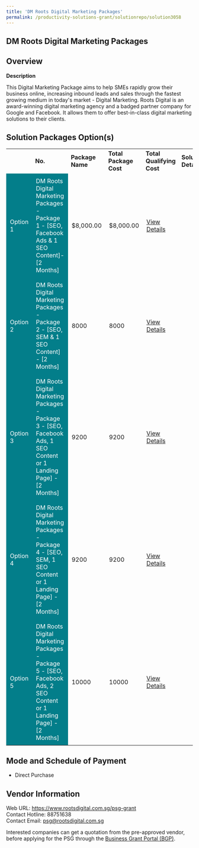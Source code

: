 ```yaml
---
title: 'DM Roots Digital Marketing Packages'
permalink: /productivity-solutions-grant/solutionrepo/solution3058
---
```


## DM Roots Digital Marketing Packages

## Overview

**Description**

This Digital Marketing Package aims to help SMEs rapidly grow their business online, increasing inbound leads and sales through the fastest growing medium in today's market - Digital Marketing. Roots Digital is an award-winning digital marketing agency and a badged partner company for Google and Facebook. It allows them to offer best-in-class digital marketing solutions to their clients.

## Solution Packages Option(s)

<table>
<th>
<td><b>No.</b></td>
<td><b>Package Name</b></td>
<td><b>Total Package Cost</b></td>
<td><b>Total Qualifying Cost</b></td>
<td><b>Solution Details</b></td>
</th>
<tr>
<td style='padding: 10px; background-color: #037E8A; color: #FFFFFF;'>Option 1</td>
<td style='padding: 10px; background-color: #037E8A; color: #FFFFFF;'>DM Roots Digital Marketing Packages - Package 1 - [SEO, Facebook Ads & 1 SEO Content]-[2 Months]</td>
<td style='padding: 10px;'>$8,000.00</td>
<td style='padding: 10px;'>$8,000.00</td>
<td style='padding: 10px;'><a href='https://www.gobusiness.gov.sg/images/psg/RootDigital_Desensitised_Annex_3_Part_1.pdf' target='_blank'>View Details</a></td>
</tr>
<tr>
<td style='padding: 10px; background-color: #037E8A; color: #FFFFFF;'>Option 2</td>
<td style='padding: 10px; background-color: #037E8A; color: #FFFFFF;'>DM Roots Digital Marketing Packages - Package 2 - [SEO, SEM & 1 SEO Content] - [2 Months]</td>
<td style='padding: 10px;'>8000</td>
<td style='padding: 10px;'>8000</td>
<td style='padding: 10px;'><a href='https://www.gobusiness.gov.sg/images/psg/RootDigital_Desensitised_Annex_3_Part_2.pdf' target='_blank'>View Details</a></td>
</tr>
<tr>
<td style='padding: 10px; background-color: #037E8A; color: #FFFFFF;'>Option 3</td>
<td style='padding: 10px; background-color: #037E8A; color: #FFFFFF;'>DM Roots Digital Marketing Packages - Package 3 - [SEO, Facebook Ads, 1 SEO Content or 1 Landing Page] - [2 Months]</td>
<td style='padding: 10px;'>9200</td>
<td style='padding: 10px;'>9200</td>
<td style='padding: 10px;'><a href='https://www.gobusiness.gov.sg/images/psg/RootDigital_Desensitised_Annex_3_Part_3.pdf' target='_blank'>View Details</a></td>
</tr>
<tr>
<td style='padding: 10px; background-color: #037E8A; color: #FFFFFF;'>Option 4</td>
<td style='padding: 10px; background-color: #037E8A; color: #FFFFFF;'>DM Roots Digital Marketing Packages - Package 4 - [SEO, SEM, 1 SEO Content or 1 Landing Page] - [2 Months]</td>
<td style='padding: 10px;'>9200</td>
<td style='padding: 10px;'>9200</td>
<td style='padding: 10px;'><a href='https://www.gobusiness.gov.sg/images/psg/RootDigital_Desensitised_Annex_3_Part_4.pdf' target='_blank'>View Details</a></td>
</tr>
<tr>
<td style='padding: 10px; background-color: #037E8A; color: #FFFFFF;'>Option 5</td>
<td style='padding: 10px; background-color: #037E8A; color: #FFFFFF;'>DM Roots Digital Marketing Packages - Package 5 - [SEO, Facebook Ads, 2 SEO Content or 1 Landing Page] - [2 Months]</td>
<td style='padding: 10px;'>10000</td>
<td style='padding: 10px;'>10000</td>
<td style='padding: 10px;'><a href='https://www.gobusiness.gov.sg/images/psg/RootDigital_Desensitised_Annex_3_Part_5.pdf' target='_blank'>View Details</a></td>
</tr>
</table>

## Mode and Schedule of Payment

 - Direct Purchase

## Vendor Information

 Web URL: https://www.rootsdigital.com.sg/psg-grant<br>Contact Hotline: 88751638<br>Contact Email: psg@rootsdigital.com.sg <br>

Interested companies can get a quotation from the pre-approved vendor, before applying for the PSG through the <a href='https://www.businessgrants.gov.sg/' target='_blank' rel='noopener'>Business Grant Portal (BGP)</a>.

<script src="/jquery/resize-tables.js"></script>
